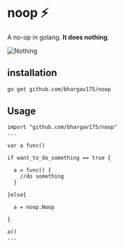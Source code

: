 # noop :zap:

A no-op in golang. **It does nothing**.

<img src="http://www.richardcollison.net/wp-content/uploads/kfp-mr-ping-secret.jpg" alt="Nothing" />


## installation

```bash
go get github.com/bhargav175/noop
```

## Usage

```golang
import "github.com/bhargav175/noop"
...

var a func()

if want_to_do_something == true {

  a = func() {
    //do something
  }

}else{

  a = noop.Noop

}

a()
...


```
